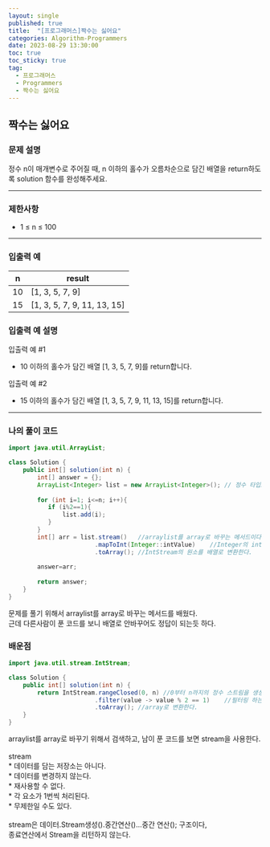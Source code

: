 ```yaml
---
layout: single
published: true
title:  "[프로그래머스]짝수는 싫어요"
categories: Algorithm-Programmers
date: 2023-08-29 13:30:00
toc: true
toc_sticky: true
tag:   
  - 프로그래머스
  - Programmers
  - 짝수는 싫어요
---
```


## 짝수는 싫어요

### 문제 설명
정수 n이 매개변수로 주어질 때, n 이하의 홀수가 오름차순으로 담긴 배열을 return하도록 solution 함수를 완성해주세요.

----------------

### 제한사항

* 1 ≤ n ≤ 100



----------------

### 입출력 예

|n    |result|
|---|---|
|10|	[1, 3, 5, 7, 9]|
|15|	[1, 3, 5, 7, 9, 11, 13, 15]|


### 입출력 예 설명

입출력 예 #1
* 10 이하의 홀수가 담긴 배열 [1, 3, 5, 7, 9]를 return합니다.
  
입출력 예 #2
* 15 이하의 홀수가 담긴 배열 [1, 3, 5, 7, 9, 11, 13, 15]를 return합니다.




----------------

### 나의 풀이 코드

```java
import java.util.ArrayList;

class Solution {
    public int[] solution(int n) {
        int[] answer = {};
        ArrayList<Integer> list = new ArrayList<Integer>(); // 정수 타입으로 지정
        
        for (int i=1; i<=n; i++){
           if (i%2==1){
               list.add(i);
           }
        }
        int[] arr = list.stream()   //arraylist를 array로 바꾸는 메서드이다.
	                    .mapToInt(Integer::intValue)    //Integer의 intValue() 메서드를 참조해서 값타입인 int로 언박싱한다.
    	                .toArray(); //IntStream의 원소를 배열로 변환한다.
        
        answer=arr;
        
        return answer;
    }
}
```
<p>
문제를 풀기 위해서 arraylist를 array로 바꾸는 메서드를 배웠다.<br>
근데 다른사람이 푼 코드를 보니 배열로 안바꾸어도 정답이 되는듯 하다. 
</p>



### 배운점

```java
import java.util.stream.IntStream;

class Solution {
    public int[] solution(int n) {
        return IntStream.rangeClosed(0, n) //0부터 n까지의 정수 스트림을 생성하는 메서드이다.
                        .filter(value -> value % 2 == 1)    //필터링 하는 메서드이다. 
                        .toArray(); //array로 변환한다.
    }
}

```
<p>
arraylist를 array로 바꾸기 위해서 검색하고, 남이 푼 코드를 보면 stream을 사용한다.<br>
<br>
stream<br>
* 데이터를 담는 저장소는 아니다.<br>
* 데이터를 변경하지 않는다.<br>
* 재사용할 수 없다.<br>
* 각 요소가 1번씩 처리된다.<br>
* 무제한일 수도 있다. <br>
<br>
stream은 데이터.Stream생성().중간연산()...중간 연산(); 구조이다,<br>
종료연산에서 Stream을 리턴하지 않는다.
</p>

<br>
<br>
<br>

<p>
</p>

